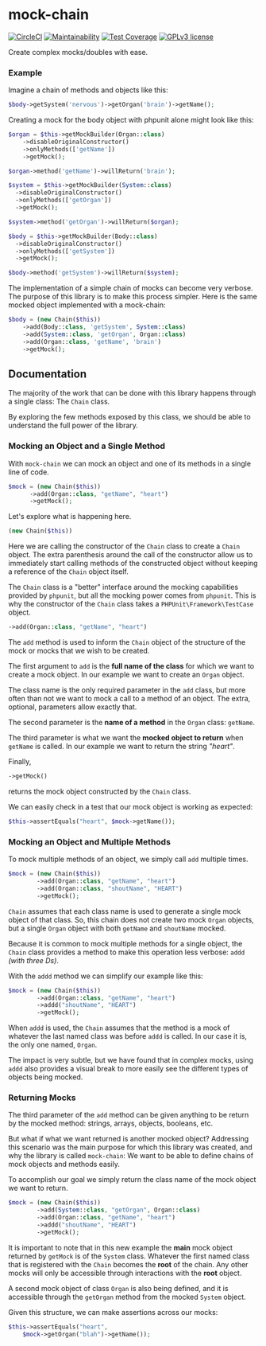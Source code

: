 # mock-chain
[![CircleCI](https://circleci.com/gh/GetDKAN/mock-chain.svg?style=svg)](https://circleci.com/gh/GetDKAN/mock-chain)
[![Maintainability](https://api.codeclimate.com/v1/badges/d5f2830059dbf477002f/maintainability)](https://codeclimate.com/github/getdkan/mock-chain/maintainability)
[![Test Coverage](https://api.codeclimate.com/v1/badges/d5f2830059dbf477002f/test_coverage)](https://codeclimate.com/github/getdkan/mock-chain/test_coverage)
[![GPLv3 license](https://img.shields.io/badge/License-GPLv3-blue.svg)](https://www.gnu.org/licenses/gpl-3.0.en.html)


Create complex mocks/doubles with ease.

### Example

Imagine a chain of methods and objects like this:

```php
$body->getSystem('nervous')->getOrgan('brain')->getName();
```

Creating a mock for the body object with phpunit alone might look like this:

```php
$organ = $this->getMockBuilder(Organ::class)
    ->disableOriginalConstructor()
    ->onlyMethods(['getName'])
    ->getMock();

$organ->method('getName')->willReturn('brain');

$system = $this->getMockBuilder(System::class)
  ->disableOriginalConstructor()
  ->onlyMethods(['getOrgan'])
  ->getMock();

$system->method('getOrgan')->willReturn($organ);

$body = $this->getMockBuilder(Body::class)
  ->disableOriginalConstructor()
  ->onlyMethods(['getSystem'])
  ->getMock();

$body->method('getSystem')->willReturn($system);
```

The implementation of a simple chain of mocks can become very verbose. The purpose of this library is to make this process simpler. Here is the same mocked object implemented with a mock-chain:

```php
$body = (new Chain($this))
    ->add(Body::class, 'getSystem', System::class)
    ->add(System::class, 'getOrgan', Organ::class)
    ->add(Organ::class, 'getName', 'brain')
    ->getMock();
```

## Documentation

The majority of the work that can be done with this library happens through a single class: The `Chain` class.

By exploring the few methods exposed by this class, we should be able to understand the full power of the library.

### Mocking an Object and a Single Method

With `mock-chain` we can mock an object and one of its methods in a single line of code.

```php
$mock = (new Chain($this))
      ->add(Organ::class, "getName", "heart")
      ->getMock();
```

Let's explore what is happening here.
```php
(new Chain($this))
```
Here we are calling the constructor of the `Chain` class to create a `Chain` object. The extra parenthesis around the call of the constructor allow us to immediately start calling methods of the constructed object without keeping a reference of the `Chain` object itself.

The `Chain` class is a "better" interface around the mocking capabilities provided by `phpunit`, but all the mocking power comes from `phpunit`. This is why the constructor of the `Chain` class takes a `PHPUnit\Framework\TestCase` object.

```php
->add(Organ::class, "getName", "heart")
```
The `add` method is used to inform the `Chain` object of the structure of the mock or mocks that we wish to be created.

The first argument to `add` is the **full name of the class** for which we want to create a mock object. In our example we want to create an `Organ` object.

The class name is the only required parameter in the `add` class, but more often than not we want to mock a call to a method of an object. The extra, optional, parameters allow exactly that.

The second parameter is the **name of a method** in the `Organ` class: `getName`.

The third parameter is what we want the **mocked object to return** when `getName` is called. In our example we want to return the string _"heart"_.

Finally,
```php
->getMock()
```
returns the mock object constructed by the `Chain` class.

We can easily check in a test that our mock object is working as expected:

```php
$this->assertEquals("heart", $mock->getName());
```
### Mocking an Object and Multiple Methods

To mock multiple methods of an object, we simply call `add` multiple times.

```php
$mock = (new Chain($this))
        ->add(Organ::class, "getName", "heart")
        ->add(Organ::class, "shoutName", "HEART")
        ->getMock();
```

`Chain` assumes that each class name is used to generate a single mock object of that class. So, this chain does not create two mock `Organ` objects, but a single `Organ` object with both `getName` and `shoutName` mocked.

Because it is common to mock multiple methods for a single object, the `Chain` class provides a method to make this operation less verbose: `addd` _(with three Ds)_.

With the `addd` method we can simplify our example like this:

```php
$mock = (new Chain($this))
        ->add(Organ::class, "getName", "heart")
        ->addd("shoutName", "HEART")
        ->getMock();
```
When `addd` is used, the `Chain` assumes that the method is a mock of whatever the last named class was before `addd` is called. In our case it is, the only one named, `Organ`.

The impact is very subtle, but we have found that in complex mocks, using `addd` also provides a visual break to more easily see the different types of objects being mocked.

### Returning Mocks
The third parameter of the `add` method can be given anything to be return by the mocked method: strings, arrays, objects, booleans, etc.

But what if what we want returned is another mocked object? Addressing this scenario was the main purpose for which this library was created, and why the library is called `mock-chain`: We want to be able to define chains of mock objects and methods easily.

To accomplish our goal we simply return the class name of the mock object we want to return.

```php
$mock = (new Chain($this))
        ->add(System::class, "getOrgan", Organ::class)
        ->add(Organ::class, "getName", "heart")
        ->addd("shoutName", "HEART")
        ->getMock();
```

It is important to note that in this new example the **main** mock object returned by `getMock` is of the `System` class. Whatever the first named class that is registered with the `Chain` becomes the **root** of the chain. Any other mocks will only be accessible through interactions with the **root** object.

A second mock object of class `Organ` is also being defined, and it is accessible through the `getOrgan` method from the mocked `System` object.

Given this structure, we can make assertions across our mocks:

```php
$this->assertEquals("heart",
    $mock->getOrgan("blah")->getName());
```

